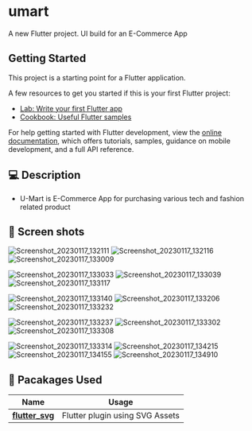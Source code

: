 # umart

A new Flutter project. UI build for an E-Commerce App

## Getting Started

This project is a starting point for a Flutter application.

A few resources to get you started if this is your first Flutter project:

- [Lab: Write your first Flutter app](https://docs.flutter.dev/get-started/codelab)
- [Cookbook: Useful Flutter samples](https://docs.flutter.dev/cookbook)

For help getting started with Flutter development, view the
[online documentation](https://docs.flutter.dev/), which offers tutorials,
samples, guidance on mobile development, and a full API reference.






## 💻 Description
- U-Mart is E-Commerce App for purchasing various tech and fashion related product


## 📸 Screen shots

![Screenshot_20230117_132111](https://user-images.githubusercontent.com/61213263/212920537-5f88ba1f-a633-4ab3-a7df-d895875ebb53.jpg)
![Screenshot_20230117_132116](https://user-images.githubusercontent.com/61213263/212920542-a5751506-aa3a-43af-a5ac-7433d85a58c7.jpg)
![Screenshot_20230117_133009](https://user-images.githubusercontent.com/61213263/212920545-b69c5645-76f7-4010-8428-78be08710471.jpg)

![Screenshot_20230117_133033](https://user-images.githubusercontent.com/61213263/212920696-b700c60b-944e-4edd-afbf-34686645ff02.jpg)
![Screenshot_20230117_133039](https://user-images.githubusercontent.com/61213263/212920700-510fd945-304b-4a42-b0f2-5009b844846e.jpg)
![Screenshot_20230117_133117](https://user-images.githubusercontent.com/61213263/212920703-1bb9a3a7-18cc-43c8-be7a-9534ed720796.jpg)


![Screenshot_20230117_133140](https://user-images.githubusercontent.com/61213263/212920795-edc4d7f8-dcd8-4468-98b3-8532d98fd674.jpg)
![Screenshot_20230117_133206](https://user-images.githubusercontent.com/61213263/212920799-1a0fdb88-da0d-4130-a2e2-589548f0a5ae.jpg)
![Screenshot_20230117_133232](https://user-images.githubusercontent.com/61213263/212920804-6eec3402-9f3c-4d2e-b785-e3d00f77ab36.jpg)

![Screenshot_20230117_133237](https://user-images.githubusercontent.com/61213263/212920878-0dccc6ff-a8b9-497b-94d4-5657b1186d66.jpg)
![Screenshot_20230117_133302](https://user-images.githubusercontent.com/61213263/212920881-67b9fbee-4771-42c2-8ec8-d61bac293fd4.jpg)
![Screenshot_20230117_133308](https://user-images.githubusercontent.com/61213263/212920883-931e1664-ba19-43db-8bad-f64c3a510bde.jpg)



![Screenshot_20230117_133314](https://user-images.githubusercontent.com/61213263/212921071-558d2f65-141f-4968-a5cc-1f9a67694305.jpg)
![Screenshot_20230117_134215](https://user-images.githubusercontent.com/61213263/212921077-cfe14076-72c7-4a45-96b2-dd49c8dfcda9.jpg)
![Screenshot_20230117_134155](https://user-images.githubusercontent.com/61213263/212921081-88914417-d5ef-4d31-b012-69a1839b4aec.jpg)
![Screenshot_20230117_134910](https://user-images.githubusercontent.com/61213263/212921085-a64ff604-a9bb-41e2-a1c0-3d1e7fd3936c.jpg)






## 🔌 Pacakages Used

| Name                                                    | Usage                                               |
| ------------------------------------------------------- | --------------------------------------------------- |
| [**flutter_svg**](https://pub.dev/packages/flutter_svg)| Flutter plugin using SVG Assets                 |
